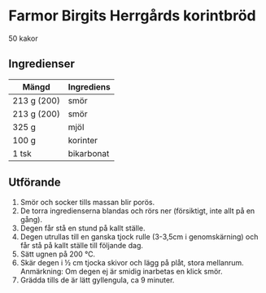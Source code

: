 # Farmor Birgits Herrgårds korintbröd
50 kakor

## Ingredienser

Mängd|Ingrediens
------------ | -------------
213 g (200)|smör
213 g (200)|smör
325 g| mjöl
100 g|korinter
1 tsk|bikarbonat

## Utförande
1. Smör och socker tills massan blir porös.
2. De torra ingredienserna blandas och rörs ner (försiktigt, inte allt på en gång).
3. Degen får stå en stund på kallt ställe.
4. Degen utrullas till en ganska tjock rulle (3-3,5cm i genomskärning) och får stå på kallt ställe till följande dag.
5. Sätt ugnen på 200 ℃.
6. Skär degen i ½ cm tjocka skivor och lägg på plåt, stora mellanrum. Anmärkning: Om degen ej är smidig inarbetas en klick smör.
7. Grädda tills de är lätt gyllengula, ca 9 minuter.
